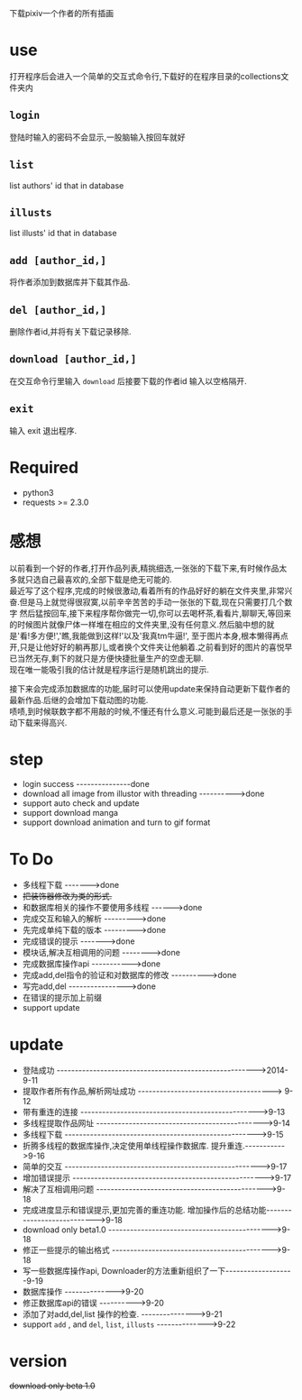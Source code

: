 下载pixiv一个作者的所有插画

use
===========
打开程序后会进入一个简单的交互式命令行,下载好的在程序目录的collections文件夹内

`login`
--------
登陆时输入的密码不会显示,一股脑输入按回车就好

`list`
------------
list authors' id that in database

`illusts`
-------------
list illusts' id that in database


`add [author_id,]`
-----------
将作者添加到数据库并下载其作品.

`del [author_id,]`
--------------------
删除作者id,并将有关下载记录移除.


`download [author_id,]`
--------------
在交互命令行里输入 `download` 后接要下载的作者id 输入以空格隔开.

`exit`
---------
输入 exit 退出程序.


Required
================
- python3 
- requests >= 2.3.0

感想
==============
以前看到一个好的作者,打开作品列表,精挑细选,一张张的下载下来,有时候作品太多就只选自己最喜欢的,全部下载是绝无可能的.  
最近写了这个程序,完成的时候很激动,看着所有的作品好好的躺在文件夹里,非常兴奋.但是马上就觉得很寂寞,以前辛辛苦苦的手动一张张的下载,现在只需要打几个数字
然后猛按回车,接下来程序帮你做完一切,你可以去喝杯茶,看看片,聊聊天,等回来的时候图片就像尸体一样堆在相应的文件夹里,没有任何意义.然后脑中想的就是'看!多方便!','瞧,我能做到这样!'以及'我真tm牛逼!',
至于图片本身,根本懒得再点开,只是让他好好的躺再那儿,或者换个文件夹让他躺着.之前看到好的图片的喜悦早已当然无存,剩下的就只是方便快捷批量生产的空虚无聊.  
现在唯一能吸引我的估计就是程序运行是随机跳出的提示.

接下来会完成添加数据库的功能,届时可以使用update来保持自动更新下载作者的最新作品.后继的会增加下载动图的功能.  
啧啧,到时候联数字都不用敲的时候,不懂还有什么意义.可能到最后还是一张张的手动下载来得高兴.








step
=======

-  login success ---------------done
-  download all image from illustor with threading ---------->done
-  support auto check and update
-  support download manga
-  support download animation and turn to gif format

To Do
==============
- 多线程下载  ------->done
- ~~把装饰器修改为类的形式.~~
- 和数据库相关的操作不要使用多线程 ------>done
- 完成交互和输入的解析 --------->done
- 先完成单纯下载的版本 --------->done
- 完成错误的提示 ------->done
- 模块话,解决互相调用的问题 -------->done
- 完成数据库操作api  ----------->done
- 完成add,del指令的验证和对数据库的修改 ---------->done
- 写完add,del ---------------->done
- 在错误的提示加上前缀
- support update 

update
============
- 登陆成功 ------------------------------------------------------->2014-9-11
- 提取作者所有作品,解析网址成功 -------------------------------------> 9-12
- 带有重连的连接  ------------------------------------------------->9-13
- 多线程提取作品网址 ---------------------------------------------->9-14
- 多线程下载 ----------------------------------------------------->9-15
- 折腾多线程的数据库操作,决定使用单线程操作数据库. 提升重连.----------->9-16
- 简单的交互 ------------------------------------------------------>9-17
- 增加错误提示 ----------------------------------------------------->9-17
- 解决了互相调用问题 ----------------------------------------------->9-18
- 完成进度显示和错误提示,更加完善的重连功能. 增加操作后的总结功能--------------------------->9-18
- download only beta1.0   --------------------------------------------->9-18
- 修正一些提示的输出格式 -------------------------------------------->9-18
- 写一些数据库操作api, Downloader的方法重新组织了一下-------------------9-19
- 数据库操作 -------------->9-20
- 修正数据库api的错误 ---------->9-20
- 添加了对add,del,list 操作的检查. --------------->9-21
- support `add` , and `del`, `list`, `illusts`  -------------->9-22

version
==============
~~download only beta 1.0~~